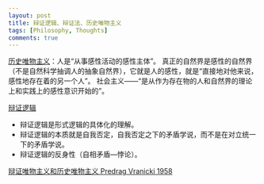 ```yaml
---
layout: post
title: 辩证逻辑、辩证法、历史唯物主义
tags: [Philosophy, Thoughts]
comments: true
---
```



[历史唯物主义](/Philosophy/general/philo_hist/#l3.1)：人是“从事感性活动的感性主体”。
真正的自然界是感性的自然界（不是自然科学抽调人的抽象自然界），它就是人的感性，就是“直接地对他来说，感性地存在着的另一个人”。
社会主义——“是从作为存在物的人和自然界的理论上和实践上的感性意识开始的”。

[辩证逻辑](/Philosophy/general/philo_hist/#l6)
* 辩证逻辑是形式逻辑的具体化的理解。
* 辩证逻辑的本质就是自我否定，自我否定之下的矛盾学说，而不是在对立统一下的矛盾学说。
* 辩证逻辑的反身性（自相矛盾—悖论）。


[辩证唯物主义和历史唯物主义 Predrag Vranicki 1958](https://www.marxists.org/chinese/vranicki/1958/index.htm)
